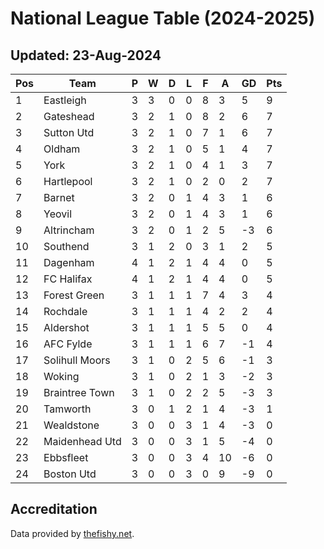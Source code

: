 # National League Table (2024-2025)
## Updated: 23-Aug-2024

| Pos | Team | P | W | D | L | F | A | GD | Pts |
| --- | --- | --- | --- | --- | --- | --- | --- | --- | --- |
| 1 | Eastleigh | 3 | 3 | 0 | 0 | 8 | 3 | 5 | 9 |
| 2 | Gateshead | 3 | 2 | 1 | 0 | 8 | 2 | 6 | 7 |
| 3 | Sutton Utd | 3 | 2 | 1 | 0 | 7 | 1 | 6 | 7 |
| 4 | Oldham | 3 | 2 | 1 | 0 | 5 | 1 | 4 | 7 |
| 5 | York | 3 | 2 | 1 | 0 | 4 | 1 | 3 | 7 |
| 6 | Hartlepool | 3 | 2 | 1 | 0 | 2 | 0 | 2 | 7 |
| 7 | Barnet | 3 | 2 | 0 | 1 | 4 | 3 | 1 | 6 |
| 8 | Yeovil | 3 | 2 | 0 | 1 | 4 | 3 | 1 | 6 |
| 9 | Altrincham | 3 | 2 | 0 | 1 | 2 | 5 | -3 | 6 |
| 10 | Southend | 3 | 1 | 2 | 0 | 3 | 1 | 2 | 5 |
| 11 | Dagenham | 4 | 1 | 2 | 1 | 4 | 4 | 0 | 5 |
| 12 | FC Halifax | 4 | 1 | 2 | 1 | 4 | 4 | 0 | 5 |
| 13 | Forest Green | 3 | 1 | 1 | 1 | 7 | 4 | 3 | 4 |
| 14 | Rochdale | 3 | 1 | 1 | 1 | 4 | 2 | 2 | 4 |
| 15 | Aldershot | 3 | 1 | 1 | 1 | 5 | 5 | 0 | 4 |
| 16 | AFC Fylde | 3 | 1 | 1 | 1 | 6 | 7 | -1 | 4 |
| 17 | Solihull Moors | 3 | 1 | 0 | 2 | 5 | 6 | -1 | 3 |
| 18 | Woking | 3 | 1 | 0 | 2 | 1 | 3 | -2 | 3 |
| 19 | Braintree Town | 3 | 1 | 0 | 2 | 2 | 5 | -3 | 3 |
| 20 | Tamworth | 3 | 0 | 1 | 2 | 1 | 4 | -3 | 1 |
| 21 | Wealdstone | 3 | 0 | 0 | 3 | 1 | 4 | -3 | 0 |
| 22 | Maidenhead Utd | 3 | 0 | 0 | 3 | 1 | 5 | -4 | 0 |
| 23 | Ebbsfleet | 3 | 0 | 0 | 3 | 4 | 10 | -6 | 0 |
| 24 | Boston Utd | 3 | 0 | 0 | 3 | 0 | 9 | -9 | 0 |

## Accreditation 

Data provided by [thefishy.net](https://www.thefishy.net/).